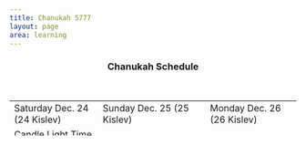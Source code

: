```yaml
---
title: Chanukah 5777
layout: page
area: learning
---
```



<div class="row">
<div class="col-lg-12">
<div class="panel panel-primary">
<div class="panel-heading">
<h3 class="panel-title text-center" style="text-align: center;">Chanukah Schedule</h3>
<p>&nbsp;</p>
<table style="width: 100%; height: 61px; margin-left: auto; margin-right: auto;">
<tbody>
<tr>
<td>Saturday Dec. 24 (24 Kislev)</td>
<td>Sunday Dec. 25 (25 Kislev)</td>
<td>Monday Dec. 26 (26 Kislev)</td>
</tr>
<tr>
<td>Candle Light Time 4:00pm</td>
<td>Day 1</td>
<td>&nbsp;Day 2</td>
</tr>
<tr>
<td>&nbsp;</td>
<td>Candle Light Time 4:00 pm&nbsp;</td>
<td>&nbsp;Candle Light Time 4:00 pm</td>
</tr>
<tr>
<td>&nbsp;</td>
<td>&nbsp;</td>
<td>&nbsp;</td>
</tr>
<tr>
<td>Tuesday Dec. 27 (27 Kislev)</td>
<td>Wednesday Dec. 28 (28 Kislev)</td>
<td>Thursday Dec. 29 (29 Kislev)</td>
</tr>
<tr>
<td>&nbsp;Day 3</td>
<td>&nbsp;Day 1</td>
<td>&nbsp;Day 1</td>
</tr>
<tr>
<td>&nbsp;Candle Light Time 4:00 pm&nbsp;</td>
<td>&nbsp;Candle Light Time 4:00 pm&nbsp;</td>
<td>&nbsp;Candle Light Time 4:00 pm&nbsp;</td>
</tr>
<tr>
<td>&nbsp;</td>
<td>&nbsp;</td>
<td>&nbsp;</td>
</tr>
<tr>
<td>Friday Dec. 30 (1 Tevet)</td>
<td>&nbsp;Saturday&nbsp;Dec. 31 (2 Tevet)</td>
<td>&nbsp;Sunday Jan. 1 (3 Tevet)</td>
</tr>
<tr>
<td>&nbsp;Day 1</td>
<td>&nbsp;Day 1</td>
<td>&nbsp;Day 1</td>
</tr>
<tr>
<td>Candle Light Time 4:00 pm&nbsp;</td>
<td>Candle Light Time 4:00 pm&nbsp;&nbsp;</td>
<td>&nbsp;Candle Light Time 4:00 pm&nbsp;</td>
</tr>
</tbody>
</table>
<p>&nbsp;</p>
<p>&nbsp;</p>
<p>&nbsp;</p>
<p>&nbsp;</p>
</div>
</div>
</div>
</div>
